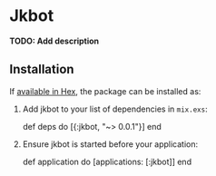# Jkbot

**TODO: Add description**

## Installation

If [available in Hex](https://hex.pm/docs/publish), the package can be installed as:

  1. Add jkbot to your list of dependencies in `mix.exs`:

        def deps do
          [{:jkbot, "~> 0.0.1"}]
        end

  2. Ensure jkbot is started before your application:

        def application do
          [applications: [:jkbot]]
        end

